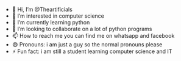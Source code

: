 - 👋 Hi, I’m @Theartificials
- 👀 I’m interested in computer science
- 🌱 I’m currently learning python
- 💞️ I’m looking to collaborate on a lot of python programs
- 📫 How to reach me you can find me on whatsapp and facebook
- 😄 Pronouns: i am just a guy so the normal pronouns please
- ⚡ Fun fact: i am still a student learning computer science and IT

<!---
Theartificials/Theartificials is a ✨ special ✨ repository because its `README.md` (this file) appears on your GitHub profile.
You can click the Preview link to take a look at your changes.
--->
